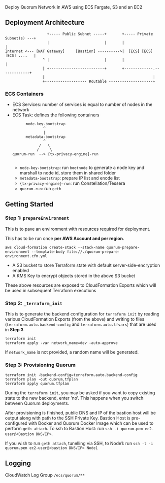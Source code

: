 Deploy Quorum Network in AWS using ECS Fargate, S3 and an EC2

## Deployment Architecture

```
                   +----- Public Subnet -----+       +----- Private Subnet(s) ---+
                   |                         |       |                           |
Internet <--- [NAT Gateway]     [Bastion] ---------->|  [ECS] [ECS] [ECS] ....   |
                 ^ |                         |       |                           |
                 | +-------------------------+       +-------------.-------------+
                 |                                                 |
                 +------------------- Routable --------------------+ 
```

### ECS Containers

* ECS Services: number of services is equal to number of nodes in the network
* ECS Task: defines the following containers
  ```
        node-key-bootstrap
                ^
                |
        metadata-bootstrap
                ^
              /   \
             /     \
  quorum-run  --> {tx-privacy-engine}-run
             
  ```
  * `node-key-bootstrap`: run `bootnode` to generate a node key and marshall to node id, store them in shared folder
  * `metadata-bootstrap`: prepare IP list and enode list
  * `{tx-privacy-engine}-run`: run Constellation/Tessera
  * `quorum-run`: run `geth`

## Getting Started

### Step 1: `prepareEnvironment`

This is to pave an environment with resources required for deployment. 

This has to be run once **per AWS Account and per region**.

```
aws cloud-formation create-stack --stack-name quorum-prepare-environment --template-body file://./quorum-prepare-environment.cfn.yml
```

* A S3 bucket to store Terraform state with default server-side-encryption enabled
* A KMS Key to encrypt objects stored in the above S3 bucket

These above resources are exposed to CloudFormation Exports which will be used in subsequent Terraform executions

### Step 2: `_terraform_init`

This is to generate the backend configuration for `terraform init` by reading various CloudFormation Exports (from the above) 
and writing to files (`terraform.auto.backend-config` and `terraform.auto.tfvars`) that are used in **Step 3**

```
terraform init
terraform apply -var network_name=dev -auto-approve
```

If `network_name` is not provided, a random name will be generated.

### Step 3: Provisioning Quorum

```
terraform init -backend-config=terraform.auto.backend-config
terraform plan -out quorum.tfplan
terraform apply quorum.tfplan
```

During the `terraform init`, you may be asked if you want to copy existing state to the new backend, enter 'no'. 
This happens when you switch between Quorum deployments.

After provisioning is finished, public DNS and IP of the bastion host will be output along with path to the SSH Private Key.
Bastion Host is pre-configured with Docker and Quorum Docker Image which can be used to perform `geth attach`.
To ssh to Bastion Host: run `ssh -i quorum.pem ec2-user@<Bastion DNS/IP>`. 

If you wish to run `geth attach`, tunelling via SSH, to Node1:  run `ssh -t -i quorum.pem ec2-user@<bastion DNS/IP> Node1`

## Logging

CloudWatch Log Group `/ecs/quorum/**`
